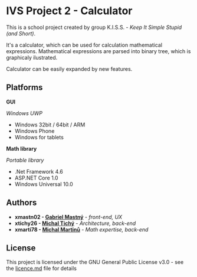 # IVS Project 2 - Calculator

This is a school project created by group K.I.S.S. - *Keep It Simple Stupid (and Short)*.

It's a calculator, which can be used for calculation mathematical expressions. Mathematical expressions are parsed into binary tree, 
which is graphicaly ilustrated. 

Calculator can be easily expanded by new features.


## Platforms
**GUI**

*Windows UWP*
  * Windows 32bit / 64bit / ARM
  * Windows Phone
  * Windows for tablets
  
  
 **Math library**

*Portable library*
  * .Net Framework 4.6
  * ASP.NET Core 1.0
  * Windows Universal 10.0 
  

## Authors

* **xmastn02 - [Gabriel Mastný](https://github.com/GabrielMastny)** - *front-end, UX*
* **xtichy26 - [Michal Tichý](https://github.com/MichalTichy)** - *Architecture, back-end*
* **xmarti78 - [Michal Martinů](https://github.com/Misanovy)** - *Math expertise, back-end*

## License

This project is licensed under the GNU General Public License v3.0 - see the [licence.md](licence.md) file for details
